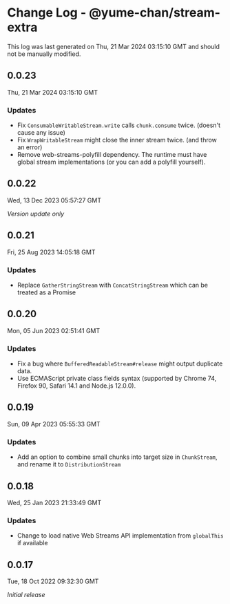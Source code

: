 # Change Log - @yume-chan/stream-extra

This log was last generated on Thu, 21 Mar 2024 03:15:10 GMT and should not be manually modified.

## 0.0.23
Thu, 21 Mar 2024 03:15:10 GMT

### Updates

- Fix `ConsumableWritableStream.write` calls `chunk.consume` twice. (doesn't cause any issue)
- Fix `WrapWritableStream` might close the inner stream twice. (and throw an error)
- Remove web-streams-polyfill dependency. The runtime must have global stream implementations (or you can add a polyfill yourself).

## 0.0.22
Wed, 13 Dec 2023 05:57:27 GMT

_Version update only_

## 0.0.21
Fri, 25 Aug 2023 14:05:18 GMT

### Updates

- Replace `GatherStringStream` with `ConcatStringStream` which can be treated as a Promise

## 0.0.20
Mon, 05 Jun 2023 02:51:41 GMT

### Updates

- Fix a bug where `BufferedReadableStream#release` might output duplicate data.
- Use ECMAScript private class fields syntax (supported by Chrome 74, Firefox 90, Safari 14.1 and Node.js 12.0.0).

## 0.0.19
Sun, 09 Apr 2023 05:55:33 GMT

### Updates

- Add an option to combine small chunks into target size in `ChunkStream`, and rename it to `DistributionStream`

## 0.0.18
Wed, 25 Jan 2023 21:33:49 GMT

### Updates

- Change to load native Web Streams API implementation from `globalThis` if available

## 0.0.17
Tue, 18 Oct 2022 09:32:30 GMT

_Initial release_

